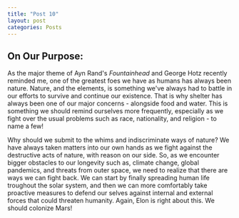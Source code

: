 ```yaml
---
title: "Post 10"
layout: post
categories: Posts
---
```


## On Our Purpose:

As the major theme of Ayn Rand's *Fountainhead* and George Hotz recently reminded me, one of the greatest foes we have as humans has always been nature. Nature, and the elements, is something we've always had to battle in our efforts to survive and continue our existence. That is why shelter has always been one of our major concerns - alongside food and water. This is something we should remind ourselves more frequently, especially as we fight over the usual problems such as race, nationality, and religion - to name a few!

Why should we submit to the whims and indiscriminate ways of nature? We have always taken matters into our own hands as we fight against the destructive acts of nature, with reason on our side. So, as we encounter bigger obstacles to our longevity such as, climate change, global pandemics, and threats from outer space, we need to realize that there are ways we can fight back. We can start by finally spreading human life troughout the solar system, and then we can more comfortably take proactive measures to defend our selves against internal and external forces that could threaten humanity. Again, Elon is right about this. We should colonize Mars!

